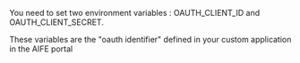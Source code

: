 You need to set two environment variables : OAUTH_CLIENT_ID and OAUTH_CLIENT_SECRET.

These variables are the "oauth identifier" defined in your custom application in the AIFE portal